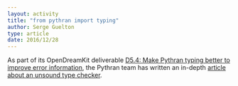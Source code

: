 ```yaml
---
layout: activity
title: "from pythran import typing"
author: Serge Guelton
type: article
date: 2016/12/28
---
```


As part of its OpenDreamKit deliverable [D5.4: Make Pythran typing better to improve error information](https://github.com/OpenDreamKit/OpenDreamKit/issues/117), the Pythran team has written an in-depth [article about an unsound type checker](http://serge-sans-paille.github.io/pythran-stories/from-pythran-import-typing.html).
